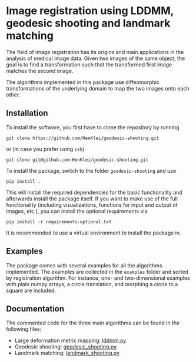 # Image registration using LDDMM, geodesic shooting and landmark matching

The field of image registration has its origins and main applications in the analysis of medical
image data. Given two images of the same object, the goal is to find a transformation such that
the transformed first image matches the second image.

The algorithms implemented in this package use diffeomorphic transformations of the underlying
domain to map the two images onto each other.

## Installation
To install the software, you first have to clone the repository by running
```
git clone https://github.com/HenKlei/geodesic-shooting.git
```
or (in case you prefer using `ssh`)
```
git clone git@github.com:HenKlei/geodesic-shooting.git
```

To install the package, switch to the folder `geodesic-shooting` and use
```
pip install .
```
This will install the required dependencies for the basic functionality and afterwards install the
package itself. If you want to make use of the full functionality (including visualizations,
functions for input and output of images, etc.), you can install the optional requirements via
```
pip install -r requirements-optional.txt
```
It is recommended to use a virtual environment to install the package in.

## Examples
The package comes with several examples for all the algorithms implemented. The examples are
collected in the `examples` folder and sorted by registration algorithm. For instance, one- and
two-dimensional examples with plain numpy arrays, a circle translation, and morphing a circle to a
square are included.

## Documentation
The commented code for the three main algorithms can be found in the following files:
- Large deformation metric mapping: [lddmm.py](geodesic_shooting/lddmm.py)
- Geodesic shooting: [geodesic_shooting.py](geodesic_shooting/geodesic_shooting.py)
- Landmark matching: [landmark_shooting.py](geodesic_shooting/landmark_shooting.py)
